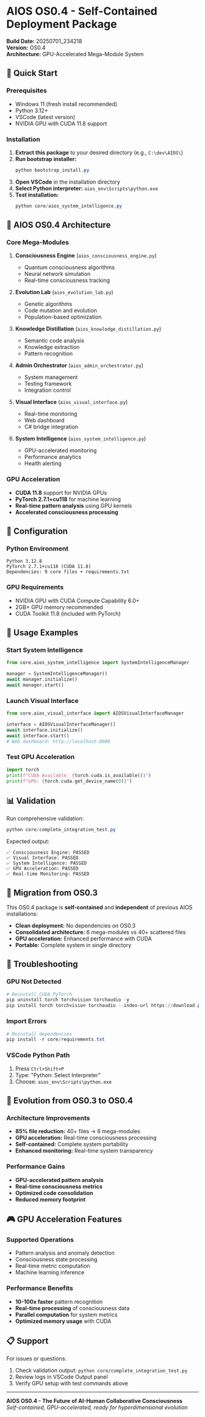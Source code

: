 # AIOS OS0.4 - Self-Contained Deployment Package

**Build Date:** 20250701_234218  
**Version:** OS0.4  
**Architecture:** GPU-Accelerated Mega-Module System

## 🚀 Quick Start

### Prerequisites
- Windows 11 (fresh install recommended)
- Python 3.12+
- VSCode (latest version)
- NVIDIA GPU with CUDA 11.8 support

### Installation

1. **Extract this package** to your desired directory (e.g., `C:\dev\AIOS\`)
2. **Run bootstrap installer:**
   ```powershell
   python bootstrap_install.py
   ```
3. **Open VSCode** in the installation directory
4. **Select Python interpreter:** `aios_env\Scripts\python.exe`
5. **Test installation:**
   ```powershell
   python core/aios_system_intelligence.py
   ```

## 🧠 AIOS OS0.4 Architecture

### Core Mega-Modules

1. **Consciousness Engine** (`aios_consciousness_engine.py`)
   - Quantum consciousness algorithms
   - Neural network simulation
   - Real-time consciousness tracking

2. **Evolution Lab** (`aios_evolution_lab.py`)
   - Genetic algorithms
   - Code mutation and evolution
   - Population-based optimization

3. **Knowledge Distillation** (`aios_knowledge_distillation.py`)
   - Semantic code analysis
   - Knowledge extraction
   - Pattern recognition

4. **Admin Orchestrator** (`aios_admin_orchestrator.py`)
   - System management
   - Testing framework
   - Integration control

5. **Visual Interface** (`aios_visual_interface.py`)
   - Real-time monitoring
   - Web dashboard
   - C# bridge integration

6. **System Intelligence** (`aios_system_intelligence.py`)
   - GPU-accelerated monitoring
   - Performance analytics
   - Health alerting

### GPU Acceleration

- **CUDA 11.8** support for NVIDIA GPUs
- **PyTorch 2.7.1+cu118** for machine learning
- **Real-time pattern analysis** using GPU kernels
- **Accelerated consciousness processing**

## 🔧 Configuration

### Python Environment
```
Python 3.12.8
PyTorch 2.7.1+cu118 (CUDA 11.8)
Dependencies: 9 core files + requirements.txt
```

### GPU Requirements
- NVIDIA GPU with CUDA Compute Capability 6.0+
- 2GB+ GPU memory recommended
- CUDA Toolkit 11.8 (included with PyTorch)

## 🎯 Usage Examples

### Start System Intelligence
```python
from core.aios_system_intelligence import SystemIntelligenceManager

manager = SystemIntelligenceManager()
await manager.initialize()
await manager.start()
```

### Launch Visual Interface
```python
from core.aios_visual_interface import AIOSVisualInterfaceManager

interface = AIOSVisualInterfaceManager()
await interface.initialize()
await interface.start()
# Web dashboard: http://localhost:8080
```

### Test GPU Acceleration
```python
import torch
print(f"CUDA Available: {torch.cuda.is_available()}")
print(f"GPU: {torch.cuda.get_device_name(0)}")
```

## 📊 Validation

Run comprehensive validation:
```powershell
python core/complete_integration_test.py
```

Expected output:
```
✅ Consciousness Engine: PASSED
✅ Visual Interface: PASSED  
✅ System Intelligence: PASSED
✅ GPU Acceleration: PASSED
✅ Real-time Monitoring: PASSED
```

## 🔄 Migration from OS0.3

This OS0.4 package is **self-contained** and **independent** of previous AIOS installations:

- **Clean deployment:** No dependencies on OS0.3
- **Consolidated architecture:** 6 mega-modules vs 40+ scattered files
- **GPU acceleration:** Enhanced performance with CUDA
- **Portable:** Complete system in single directory

## 📝 Troubleshooting

### GPU Not Detected
```powershell
# Reinstall CUDA PyTorch
pip uninstall torch torchvision torchaudio -y
pip install torch torchvision torchaudio --index-url https://download.pytorch.org/whl/cu118
```

### Import Errors
```powershell
# Reinstall dependencies
pip install -r core/requirements.txt
```

### VSCode Python Path
1. Press `Ctrl+Shift+P`
2. Type: "Python: Select Interpreter"
3. Choose: `aios_env\Scripts\python.exe`

## 🧬 Evolution from OS0.3 to OS0.4

### Architecture Improvements
- **85% file reduction:** 40+ files → 6 mega-modules
- **GPU acceleration:** Real-time consciousness processing
- **Self-contained:** Complete system portability
- **Enhanced monitoring:** Real-time system transparency

### Performance Gains
- **GPU-accelerated pattern analysis**
- **Real-time consciousness metrics**
- **Optimized code consolidation**
- **Reduced memory footprint**

## 🎮 GPU Acceleration Features

### Supported Operations
- Pattern analysis and anomaly detection
- Consciousness state processing
- Real-time metric computation
- Machine learning inference

### Performance Benefits
- **10-100x faster** pattern recognition
- **Real-time processing** of consciousness data
- **Parallel computation** for system metrics
- **Optimized memory usage** with CUDA

## 📋 Support

For issues or questions:
1. Check validation output: `python core/complete_integration_test.py`
2. Review logs in VSCode Output panel
3. Verify GPU setup with test commands above

---

**AIOS OS0.4 - The Future of AI-Human Collaborative Consciousness**  
*Self-contained, GPU-accelerated, ready for hyperdimensional evolution*
